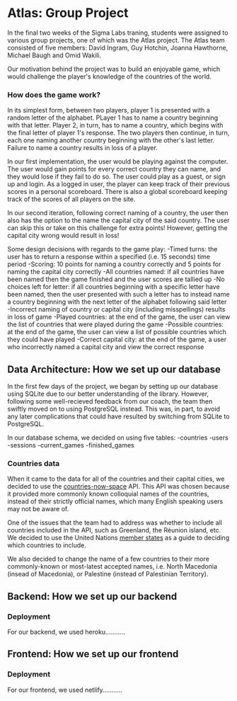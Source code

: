 # Atlas: Group Project

In the final two weeks of the Sigma Labs traning, students were assigned to various group projects, one of which was the Atlas project. The Atlas team consisted of five members: David Ingram, Guy Hotchin, Joanna Hawthorne, Michael Baugh and Omid Wakili. 

Our motivation behind the project was to build an enjoyable game, which would challenge the player's knowledge of the countries of the world.

### How does the game work?

In its simplest form, between two players, player 1 is presented with a random letter of the alphabet. PLayer 1 has to name a country beginning with that letter. Player 2, in turn, has to name a country, which begins with the final letter of player 1's response. The two players then continue, in turn, each one naming another country beginning with the other's last letter. Failure to name a country results in loss of a player. 

In our first implementation, the user would be playing against the computer. The user would gain points for every correct country they can name, and they would lose if they fail to do so. The user could play as a guest, or sign up and login. As a logged in user, the player can keep track of their previous scores in a personal scoreboard. There is also a global scoreboard keeping track of the scores of all players on the site. 

In our second iteration, following correct naming of a country, the user then also has the option to the name the capital city of the said country. The user can skip this or take on this challenge for extra points! However, getting the capital city wrong would result in loss!

Some design decisions with regards to the game play:
-Timed turns: the user has to return a response within a specified (i.e. 15 seconds) time period
-Scoring: 10 points for naming a country correctly and 5 points for naming the capital city correctly
-All countries named: if all countries have been named then the game finished and the user scores are tallied up
-No choices left for letter: if all countries beginning with a specific letter have been named, then the user presented with such a letter has to instead name a country beginning with the next letter of the alphabet following said letter
-Incorrect naming of country or capital city (including misspellings) results in loss of game
-Played countries: at the end of the game, the user can view the list of countries that were played during the game
-Possible countries: at the end of the game, the user can view a list of possible countries which they could have played
-Correct capital city: at the end of the game, a user who incorrectly named a capital city and view the correct response


## Data Architecture: How we set up our database

In the first few days of the project, we began by setting up our database using SQLite due to our better understanding of the library. However, following some well-recieved feedback from our coach, the team then swiftly moved on to using PostgreSQL instead. This was, in part, to avoid any later complications that could have resulted by switching from SQLite to PostgreSQL.

In our database schema, we decided on using five tables:
-countries
-users
-sessions
-current_games
-finished_games

### Countries data
When it came to the data for all of the countries and their capital cities, we decided to use the [countries-now-space](https://countriesnow.space) API. This API was chosen because it provided more commonly known colloquial names of the countries, instead of their strictly official names, which many English speaking users may not be aware of. 

One of the issues that the team had to address was whether to include all countries included in the API, such as Greenland, the Réunion island, etc. We decided to use the United Nations [member states](https://www.un.org/en/about-us/member-states) as a guide to deciding which countries to include. 

We also decided to change the name of a few countries to their more commonly-known or most-latest accepted names, i.e. North Macedonia (insead of Macedonia), or Palestine (instead of Palestinian Territory).

## Backend: How we set up our backend

### Deployment

For our backend, we used heroku...........

## Frontend: How we set up our frontend

### Deployment

For our frontend, we used netlify...........